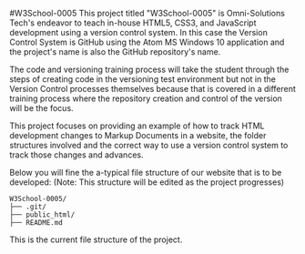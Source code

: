 #W3School-0005
This project titled "W3School-0005" is Omni-Solutions Tech's endeavor to teach in-house HTML5, CSS3, and JavaScript development using a version control system. In this case the Version Control System is GitHub using the Atom MS Windows 10 application and the project's name is also the GitHub repository's name.

The code and versioning training process will take the student through the steps of creating code in the versioning test environment but not in the Version Control processes themselves because that is covered in a different training process where the repository creation and control of the version will be the focus.

This project focuses on providing an example of how to track HTML development changes to Markup Documents in a website, the folder structures involved and the correct way to use a version control system to track those changes and advances.

Below you will fine the a-typical file structure of our website that is to be developed:
(Note: This structure will be edited as the project progresses)

```
W3School-0005/
├── .git/
├── public_html/
├── README.md
```

This is the current file structure of the project.
